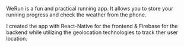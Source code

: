 WeRun is a fun and practical running app.
It allows you to store your running progress and check the weather from the phone. 

I created the app with React-Native for the frontend & Firebase for the backend while utilizing the geolocation technologies to track ther user location.
